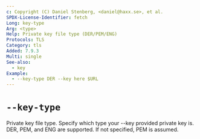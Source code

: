 ```yaml
---
c: Copyright (C) Daniel Stenberg, <daniel@haxx.se>, et al.
SPDX-License-Identifier: fetch
Long: key-type
Arg: <type>
Help: Private key file type (DER/PEM/ENG)
Protocols: TLS
Category: tls
Added: 7.9.3
Multi: single
See-also:
  - key
Example:
  - --key-type DER --key here $URL
---
```


# `--key-type`

Private key file type. Specify which type your --key provided private key
is. DER, PEM, and ENG are supported. If not specified, PEM is assumed.

